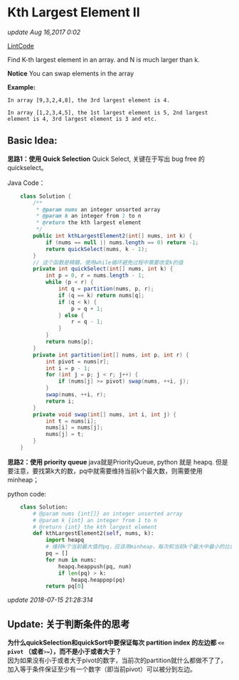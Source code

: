 # Kth Largest Element II

_update Aug 16,2017 0:02_

[LintCode](http://www.lintcode.com/en/problem/kth-largest-element-ii/)

Find K-th largest element in an array. and N is much larger than k.

**Notice** You can swap elements in the array

**Example:**

```
In array [9,3,2,4,8], the 3rd largest element is 4.

In array [1,2,3,4,5], the 1st largest element is 5, 2nd largest element is 4, 3rd largest element is 3 and etc.
```

## Basic Idea:

**思路1：使用 Quick Selection** Quick Select, 关键在于写出 bug free 的 quickselect。

Java Code：

```java
    class Solution {
        /**
         * @param nums an integer unsorted array
         * @param k an integer from 1 to n
         * @return the kth largest element
         */
        public int kthLargestElement2(int[] nums, int k) {
            if (nums == null || nums.length == 0) return -1;
            return quickSelect(nums, k - 1);
        }
        // 这个函数是精髓，使用while循环避免过程中需要改变k的值
        private int quickSelect(int[] nums, int k) {
            int p = 0, r = nums.length - 1;
            while (p < r) {
                int q = partition(nums, p, r);
                if (q == k) return nums[q];
                if (q < k) {
                    p = q + 1;
                } else {
                    r = q - 1;
                }
            }
            return nums[p];
        }
        private int partition(int[] nums, int p, int r) {
            int pivot = nums[r];
            int i = p - 1;
            for (int j = p; j < r; j++) {
                if (nums[j] >= pivot) swap(nums, ++i, j);
            }
            swap(nums, ++i, r);
            return i;
        }
        private void swap(int[] nums, int i, int j) {
            int t = nums[i];
            nums[i] = nums[j];
            nums[j] = t;
        }
    }
```

**思路2：使用 priority queue** java就是PriorityQueue, python 就是 heapq. 但是要注意，要找第k大的数，pq中就需要维持当前k个最大数，则需要使用minheap；

python code:

```python
    class Solution:
        # @param nums {int[]} an integer unsorted array
        # @param k {int} an integer from 1 to n
        # @return {int} the kth largest element
        def kthLargestElement2(self, nums, k):
            import heapq
            # 维持k个当前最大值的pq，应该用minheap，每次和当前k个最大中最小的比较
            pq = []
            for num in nums:
                heapq.heappush(pq, num)
                if len(pq) > k:
                    heapq.heappop(pq)
            return pq[0]
```

_update 2018-07-15 21:28:314_

## Update: 关于判断条件的思考

**为什么quickSelection和quickSort中要保证每次 partition index 的左边都 **`<= pivot`** （或者**`>=`**），而不是小于或者大于？**\
因为如果没有小于或者大于pivot的数字，当前次的partition就什么都做不了了，加入等于条件保证至少有一个数字（即当前pivot）可以被分到左边。
